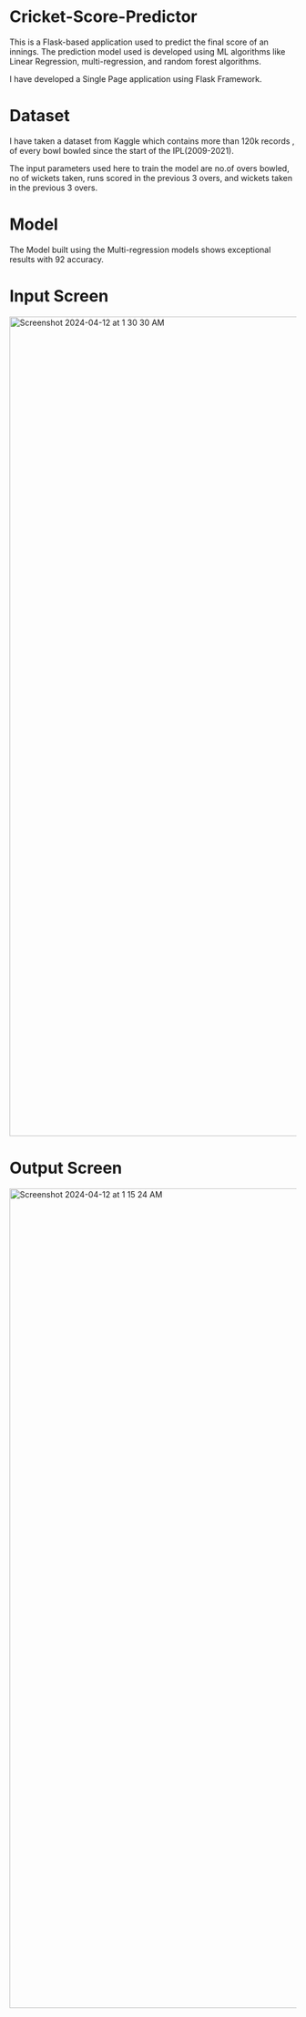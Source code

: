 # Cricket-Score-Predictor
This is a Flask-based application used to predict the final score of an innings. The prediction model used is developed using ML algorithms like Linear Regression, multi-regression, and random forest algorithms.

I have developed a Single Page application using Flask Framework.

# Dataset

I have taken a dataset from Kaggle which contains more than 120k records , of every bowl bowled since the start of the IPL(2009-2021).

The input parameters used here to train the model are no.of overs bowled, no of wickets taken, runs scored in the previous 3 overs, and wickets taken in the previous 3 overs.

# Model
The Model built using the Multi-regression models shows exceptional results with 92 accuracy. 

# Input Screen

<img width="1440" alt="Screenshot 2024-04-12 at 1 30 30 AM" src="https://github.com/pranith256/Cricket-Score-Predictor/assets/64703814/60ea181d-4bde-4f44-b61b-243b02e632f3">


# Output Screen
<img width="1440" alt="Screenshot 2024-04-12 at 1 15 24 AM" src="https://github.com/pranith256/Cricket-Score-Predictor/assets/64703814/ca536a2c-4851-4154-ad60-65657b7b4fae">
